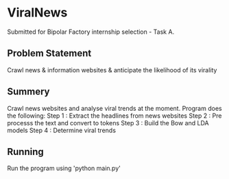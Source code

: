 # ViralNews

Submitted for Bipolar Factory internship selection - Task A.

## Problem Statement
Crawl news & information websites & anticipate the likelihood of its virality

## Summery
Crawl news websites and analyse viral trends at the moment. 
Program does the following:
 Step 1 : Extract the headlines from news websites
 Step 2 : Pre processs the text and convert to tokens
 Step 3 : Build the Bow and LDA models
 Step 4 : Determine viral trends

## Running

Run the program using 
'python main.py'

